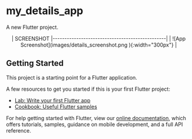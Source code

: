 # my_details_app

A new Flutter project.

<p align="center">
| SCREENSHOT                                               
|------------------------------------------------|
| ![App Screenshot](images/details_screenshot.png ){:width="300px"} | 
</p>



## Getting Started

This project is a starting point for a Flutter application.

A few resources to get you started if this is your first Flutter project:

- [Lab: Write your first Flutter app](https://flutter.dev/docs/get-started/codelab)
- [Cookbook: Useful Flutter samples](https://flutter.dev/docs/cookbook)

For help getting started with Flutter, view our
[online documentation](https://flutter.dev/docs), which offers tutorials,
samples, guidance on mobile development, and a full API reference.